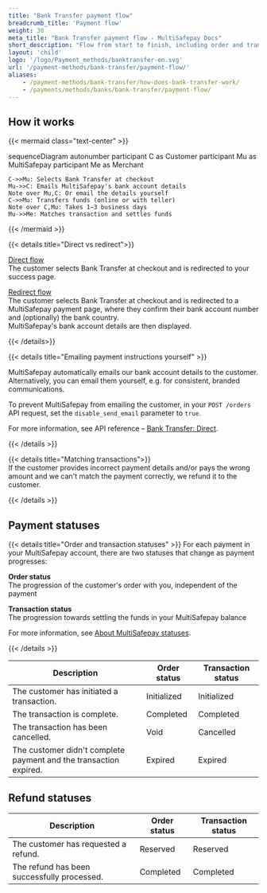 ```yaml
---
title: "Bank Transfer payment flow"
breadcrumb_title: 'Payment flow'
weight: 30
meta_title: "Bank Transfer payment flow - MultiSafepay Docs"
short_description: "Flow from start to finish, including order and transaction status changes"
layout: 'child'
logo: '/logo/Payment_methods/banktransfer-en.svg'
url: '/payment-methods/bank-transfer/payment-flow/'
aliases: 
    - /payment-methods/bank-transfer/how-does-bank-transfer-work/
    - /payments/methods/banks/bank-transfer/payment-flow/
---
```


## How it works

{{< mermaid class="text-center" >}}

sequenceDiagram
    autonumber
    participant C as Customer
    participant Mu as MultiSafepay
    participant Me as Merchant

    C->>Mu: Selects Bank Transfer at checkout
    Mu->>C: Emails MultiSafepay's bank account details
    Note over Mu,C: Or email the details yourself
    C->>Mu: Transfers funds (online or with teller)
    Note over C,Mu: Takes 1–3 business days 
    Mu->>Me: Matches transaction and settles funds
    
{{< /mermaid >}}

{{< details title="Direct vs redirect">}}

[Direct flow](/api/#bank-transfer---direct)  
The customer selects Bank Transfer at checkout and is redirected to your success page.  

[Redirect flow](/api/#bank-transfer---redirect)  
The customer selects Bank Transfer at checkout and is redirected to a MultiSafepay payment page, where they confirm their bank account number and (optionally) the bank country.  
MultiSafepay's bank account details are then displayed. 

{{< /details>}}

{{< details title="Emailing payment instructions yourself" >}}

MultiSafepay automatically emails our bank account details to the customer. Alternatively, you can email them yourself, e.g. for consistent, branded communications.

To prevent MultiSafepay from emailing the customer, in your `POST /orders` API request, set the `disable_send_email` parameter to `true`. 

For more information, see API reference – [Bank Transfer: Direct](/api/#request-to-pay).

{{< /details >}}

{{< details title="Matching transactions">}}
&nbsp;  
If the customer provides incorrect payment details and/or pays the wrong amount and we can't match the payment correctly, we refund it to the customer. 

{{< /details >}}

## Payment statuses

{{< details title="Order and transaction statuses" >}}
For each payment in your MultiSafepay account, there are two statuses that change as payment progresses:

**Order status**  
The progression of the customer's order with you, independent of the payment

**Transaction status**  
The progression towards settling the funds in your MultiSafepay balance

For more information, see [About MultiSafepay statuses](/payments/multisafepay-statuses/).

{{< /details >}}

| Description | Order status | Transaction status |
|---|---|---|
| The customer has initiated a transaction. | Initialized | Initialized |
| The transaction is complete. | Completed | Completed |
| The transaction has been cancelled. | Void   | Cancelled   |
| The customer didn't complete  payment and the transaction expired. | Expired | Expired |

## Refund statuses

| Description | Order status | Transaction status |
|---|---|---|
| The customer has requested a refund. | Reserved | Reserved |
| The refund has been successfully processed. | Completed | Completed |